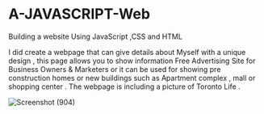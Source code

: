 # A-JAVASCRIPT-Web
Building a website Using JavaScript ,CSS and HTML  


I did create a webpage that can give details about Myself with a unique design   , this page allows you to show information Free Advertising Site for Business Owners & Marketers or it can be used for showing pre construction homes or  new buildings such as   Apartment complex , mall or shopping center .
The webpage is including a picture of  Toronto Life .







![Screenshot (904)](https://user-images.githubusercontent.com/82621077/139185783-326631cc-a48b-46d0-a6a4-b999f3a88f22.png)
